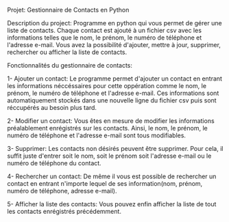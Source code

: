 Projet: Gestionnaire de Contacts en Python

Description du project: Programme en python qui vous permet de gérer une liste de contacts. Chaque contact est ajouté à un fichier csv avec les informations telles que le nom, le prénom, le numéro de téléphone et l'adresse e-mail. Vous avez la possibilité d'ajouter, mettre à jour, supprimer, rechercher ou afficher la liste de contacts.

Fonctionnalités du gestionnaire de contacts:

1- Ajouter un contact: Le programme permet d'ajouter un contact en entrant les informations néccéssaires pour cette oppération comme le nom, le prénom, le numéro de téléphone et l'adresse e-mail. Ces informations sont automatiquement stockés dans une nouvelle ligne du fichier csv puis sont réccupérés au besoin plus tard.

2- Modifier un contact: Vous êtes en mesure de modifier les informations préalablement enrégistrés sur les contacts. Ainsi, le nom, le prénom, le numéro de téléphone et l'adresse e-mail sont tous modifiables.

3- Supprimer: Les contacts non désirés peuvent être supprimer. Pour cela, il suffit juste d'entrer soit le nom, soit le prénom soit l'adresse e-mail ou le numéro de téléphone du contact.

4- Rechercher un contact: De même il vous est possible de rechercher un contact en entrant n'importe lequel de ses information(nom, prénom, numéro de téléphone, adresse e-mail).

5- Afficher la liste des contacts: Vous pouvez enfin afficher la liste de tout les contacts enrégistrés précédemment.
